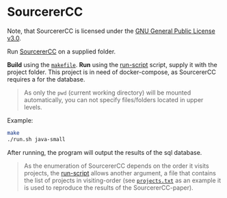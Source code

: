 # SourcererCC

Note, that SourcererCC is licensed under the [GNU General Public License v3.0](https://github.com/Mondego/SourcererCC/blob/master/LICENSE).


Run [SourcererCC](https://github.com/Mondego/SourcererCC) on a supplied folder.

**Build** using the [`makefile`](makefile).
**Run** using the [run-script](run.sh) script, supply it with the project folder. This project is in need of docker-compose, as SourcererCC requires a for the database.

> As only the `pwd` (current working directory) will be mounted automatically, you can not specify files/folders located in upper levels.

Example:

```bash
make
./run.sh java-small
```

After running, the program will output the results of the sql database.

> As the enumeration of SourcererCC depends on the order it visits projects,
> the [run-script](run.sh) allows another argument, a file that contains the list of projects in visiting-order (see [`projects.txt`](test_source/projects.txt) as an example it is used to reproduce the results of the SourcererCC-paper).
>